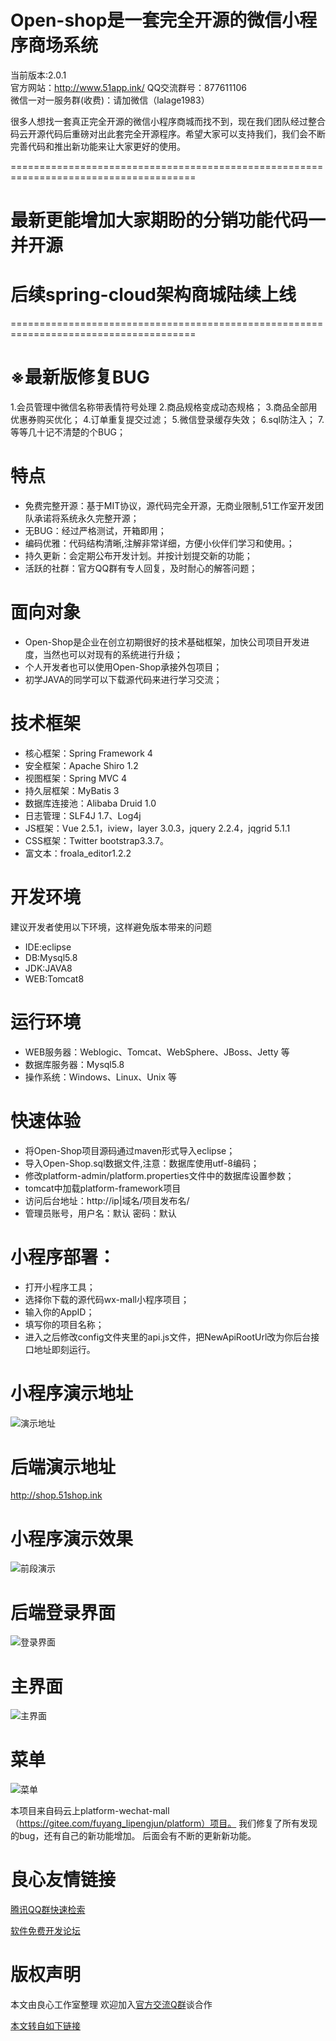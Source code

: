 # Open-shop是一套完全开源的微信小程序商场系统
当前版本:2.0.1  
官方网站：http://www.51app.ink/ 
QQ交流群号：877611106  
微信一对一服务群(收费)：请加微信（lalage1983）

很多人想找一套真正完全开源的微信小程序商城而找不到，现在我们团队经过整合码云开源代码后重磅对出此套完全开源程序。希望大家可以支持我们，我们会不断完善代码和推出新功能来让大家更好的使用。

======================================================================================
# 最新更能增加大家期盼的分销功能代码一并开源
# 后续spring-cloud架构商城陆续上线
======================================================================================

# ※最新版修复BUG
1.会员管理中微信名称带表情符号处理 
2.商品规格变成动态规格； 
3.商品全部用优惠券购买优化； 
4.订单重复提交过滤； 
5.微信登录缓存失效； 
6.sql防注入； 
7.等等几十记不清楚的个BUG； 

# 特点 
* 免费完整开源：基于MIT协议，源代码完全开源，无商业限制,51工作室开发团队承诺将系统永久完整开源； 
* 无BUG：经过严格测试，开箱即用； 
* 编码优雅：代码结构清晰,注解非常详细，方便小伙伴们学习和使用。； 
* 持久更新：会定期公布开发计划。并按计划提交新的功能； 
* 活跃的社群：官方QQ群有专人回复，及时耐心的解答问题； 

# 面向对象
* Open-Shop是企业在创立初期很好的技术基础框架，加快公司项目开发进度，当然也可以对现有的系统进行升级；
* 个人开发者也可以使用Open-Shop承接外包项目；
* 初学JAVA的同学可以下载源代码来进行学习交流；

# 技术框架
* 核心框架：Spring Framework 4
* 安全框架：Apache Shiro 1.2
* 视图框架：Spring MVC 4
* 持久层框架：MyBatis 3
* 数据库连接池：Alibaba Druid 1.0
* 日志管理：SLF4J 1.7、Log4j
* JS框架：Vue 2.5.1，iview，layer 3.0.3，jquery 2.2.4，jqgrid 5.1.1 
* CSS框架：Twitter bootstrap3.3.7。
* 富文本：froala_editor1.2.2

# 开发环境
建议开发者使用以下环境，这样避免版本带来的问题
* IDE:eclipse
* DB:Mysql5.8
* JDK:JAVA8
* WEB:Tomcat8

# 运行环境
* WEB服务器：Weblogic、Tomcat、WebSphere、JBoss、Jetty 等
* 数据库服务器：Mysql5.8
* 操作系统：Windows、Linux、Unix 等


# 快速体验
* 将Open-Shop项目源码通过maven形式导入eclipse；
* 导入Open-Shop.sql数据文件,注意：数据库使用utf-8编码； 
* 修改platform-admin/platform.properties文件中的数据库设置参数；
* tomcat中加载platform-framework项目
* 访问后台地址：http://ip|域名/项目发布名/
* 管理员账号，用户名：默认 密码：默认

# 小程序部署：
* 打开小程序工具；
* 选择你下载的源代码wx-mall小程序项目；
* 输入你的AppID；
* 填写你的项目名称；
* 进入之后修改config文件夹里的api.js文件，把NewApiRootUrl改为你后台接口地址即刻运行。

# 小程序演示地址
![](https://images.gitee.com/uploads/images/2019/0223/145541_9fe99a75_1293644.jpeg "演示地址")
# 后端演示地址
http://shop.51shop.ink

# 小程序演示效果
![](https://images.gitee.com/uploads/images/2019/0223/145541_e727889d_1293644.jpeg "前段演示")

# 后端登录界面
![登录界面](https://images.gitee.com/uploads/images/2019/0223/145541_ceb02a32_1293644.jpeg "登录，小程序商城")
# 主界面
![主界面](https://images.gitee.com/uploads/images/2019/0223/145546_1c4fc356_1293644.jpeg "主界面，插件商城")
# 菜单
![菜单](https://images.gitee.com/uploads/images/2019/0223/145541_2a1e5aba_1293644.png "菜单1")

本项目来自码云上platform-wechat-mall（https://gitee.com/fuyang_lipengjun/platform）项目。
我们修复了所有发现的bug，还有自己的新功能增加。
后面会有不断的更新新功能。


 # 良心友情链接

[腾讯QQ群快速检索](http://u.720life.cn/s/8cf73f7c)

[软件免费开发论坛](http://u.720life.cn/s/bbb01dc0)

# 版权声明 

本文由良心工作室整理 欢迎加入[官方交流Q群](https://u.720life.cn/s/f2316816)谈合作

[本文转自如下链接](http://u.720life.cn/g/2e71d0f0a5c601172267ba20d3a43c6ee3b5470c1825c34d9bf0835f8c5aff010c61845dc08950117a4c88dd8b0d52f6b064d0d9de478ec5306acc8ef54fd59fb99b2ab805c603bd316fb8df09046c0f)